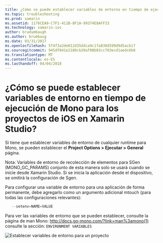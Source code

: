 ```yaml
---
title: ¿Cómo se puede establecer variables de entorno en tiempo de ejecución de Mono para los proyectos de iOS en Xamarin Studio?
ms.topic: troubleshooting
ms.prod: xamarin
ms.assetid: 1176CEA9-C7F1-411B-8F1A-99374E8AFF33
ms.technology: xamarin-ios
author: bradumbaugh
ms.author: brumbaug
ms.date: 03/31/2017
ms.openlocfilehash: 5f4f3a2de012d35ddca9c1fa830d599d9d5acb17
ms.sourcegitcommit: 945df041e2180cb20af08b83cc703ecd1aedc6b0
ms.translationtype: MT
ms.contentlocale: es-ES
ms.lasthandoff: 04/04/2018
---
```

# <a name="how-do-i-set-mono-runtime-environment-variables-for-ios-projects-in-xamarin-studio"></a>¿Cómo se puede establecer variables de entorno en tiempo de ejecución de Mono para los proyectos de iOS en Xamarin Studio?

Si tiene que establecer variables de entorno de cualquier runtime para Mono, se pueden establecer el **Project Options > Ejecutar > General** página.

Nota: Variables de entorno de recolección de elementos para SGen (MONO\_GC\_PARAMS) conjunto de esta manera solo se usará cuando se inicie desde Xamarin Studio. Si se inicia la aplicación desde el dispositivo, se omitirá la configuración de Sgen. 

Para configurar una variable de entorno para una aplicación de forma permanente, debe agregarlo como un argumento adicional mtouch (para todas las configuraciones relevantes):

```csharp
   --setenv=NAME=VALUE
```

Para ver las variables de entorno que se pueden establecer, consulte la página de man Mono: [ http://docs.go-mono.com/?link=man%3amono(1) ](http://docs.go-mono.com/?link=man%3amono(1)) consulte la sección: `ENVIRONMENT VARIABLES`

![](xs-mono-runtime-images/environment-variables.jpg "Establecer variables de entorno para un proyecto")
